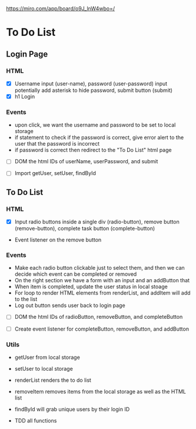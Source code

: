 https://miro.com/app/board/o9J_lnW4wbo=/

# To Do List

## Login Page
### HTML
- [x] Username input (user-name), password (user-password) input potentially add asterisk to hide password, submit button (submit)
- [x] h1 Login

### Events
* upon click, we want the username and password to be set to local storage
* if statement to check if the password is correct, give error alert to the user that the password is incorrect
* if password is correct then redirect to the "To Do List" html page
- [ ] DOM the html IDs of userName, userPassword, and submit
- [ ] Import getUser, setUser, findById


## To Do List
### HTML
- [x] Input radio buttons inside a single div (radio-button), remove button (remove-button), complete task button (complete-button)
* Event listener on the remove button 

### Events
* Make each radio button clickable just to select them, and then we can decide which event can be completed or removed
* On the right section we have a form with an input and an addButton that 
* When item is completed, update the user status in local stoage
* For loop to render HTML elements from renderList, and addItem will add to the list 
* Log out button sends user back to login page
- [ ] DOM the html IDs of radioButton, removeButton, and completeButton 
- [ ] Create event listener for completeButton, removeButton, and addButton


### Utils 
* getUser from local storage
* setUser to local storage
* renderList renders the to do list 
* removeItem removes items from the local storage as well as the HTML list
* findById will grab unique users by their login ID

* TDD all functions 